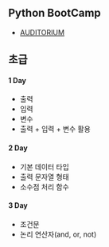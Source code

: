 ## Python BootCamp

- [AUDITORIUM](https://app.auditorium.ai/register)

## 초급

#### 1 Day

- 출력
- 입력
- 변수
- 출력 + 입력 + 변수 활용

#### 2 Day

- 기본 데이터 타입
- 출력 문자열 형태
- 소수점 처리 함수

#### 3 Day

- 조건문
- 논리 연산자(and, or, not)
